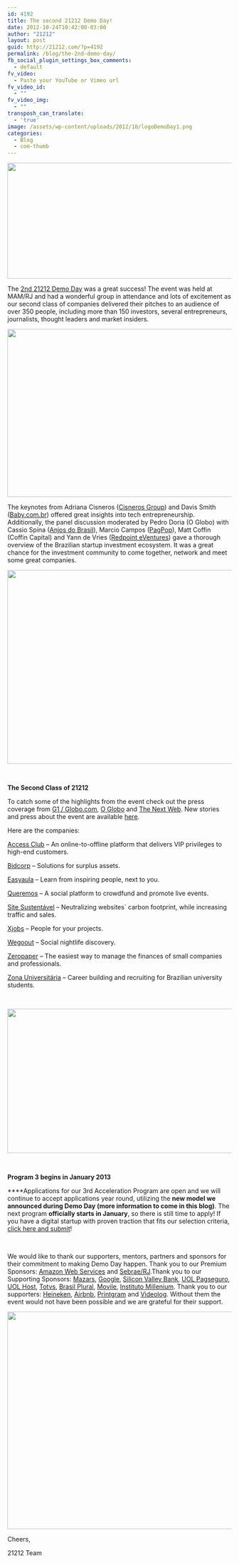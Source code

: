 ```yaml
---
id: 4192
title: The second 21212 Demo Day!
date: 2012-10-24T10:42:00-03:00
author: "21212"
layout: post
guid: http://21212.com/?p=4192
permalink: /blog/the-2nd-demo-day/
fb_social_plugin_settings_box_comments:
  - default
fv_video:
  - Paste your YouTube or Vimeo url
fv_video_id:
  - ""
fv_video_img:
  - ""
transposh_can_translate:
  - 'true'
image: /assets/wp-content/uploads/2012/10/logoDemoDay1.png
categories:
  - Blog
  - com-thumb
---
```

<p style="text-align: center;">
  <img class="aligncenter size-full wp-image-4195" title="bannerDemoDay2" src="{{ site.url }}/assets/wp-content/uploads/2012/10/bannerDemoDay2.png" alt="" width="540" height="260" srcset="{{ site.url }}/assets/wp-content/uploads/2012/10/bannerDemoDay2.png 540w, {{ site.url }}/assets/wp-content/uploads/2012/10/bannerDemoDay2-300x144.png 300w" sizes="(max-width: 540px) 100vw, 540px" />
</p>

The <a title="21212 Demo Day" href="http://demoday.21212.com" target="_blank">2nd 21212 Demo Day</a> was a great success! The event was held at MAM/RJ and had a wonderful group in attendance and lots of excitement as our second class of companies delivered their pitches to an audience of over 350 people, including more than 150 investors, several entrepreneurs, journalists, thought leaders and market insiders.

<p style="text-align: center;">
  <img class="aligncenter size-full wp-image-4199" title="salesBen" src="{{ site.url }}/assets/wp-content/uploads/2012/10/salesBen.png" alt="" width="540" height="377" srcset="{{ site.url }}/assets/wp-content/uploads/2012/10/salesBen.png 540w, {{ site.url }}/assets/wp-content/uploads/2012/10/salesBen-300x209.png 300w" sizes="(max-width: 540px) 100vw, 540px" />
</p>

The keynotes from Adriana Cisneros (<a title="Cisneros Group" href="http://cisneros.com/" target="_blank">Cisneros Group</a>) and Davis Smith (<a title="Baby.com.br" href="http://www.baby.com.br" target="_blank">Baby.com.br</a>) offered great insights into tech entrepreneurship. Additionally, the panel discussion moderated by Pedro Doria (O Globo) with Cassio Spina (<a title="Anjos do Brasil" href="http://www.anjosdobrasil.net/" target="_blank">Anjos do Brasil</a>), Marcio Campos (<a title="PagPop" href="http://www.pagpop.com.br" target="_blank">PagPop</a>), Matt Coffin (Coffin Capital) and Yann de Vries (<a title="Redpoint eVentures" href="http://rpev.com.br/" target="_blank">Redpoint eVentures</a>) gave a thorough overview of the Brazilian startup investment ecosystem. It was a great chance for the investment community to come together, network and meet some great companies.

<img class="aligncenter size-full wp-image-4236" title="04 2" src="{{ site.url }}/assets/wp-content/uploads/2012/10/04-2.jpg" alt="" width="540" height="435" srcset="{{ site.url }}/assets/wp-content/uploads/2012/10/04-2.jpg 540w, {{ site.url }}/assets/wp-content/uploads/2012/10/04-2-300x241.jpg 300w" sizes="(max-width: 540px) 100vw, 540px" />

&nbsp;

<strong style="font-weight: bold;">The Second Class of 21212</strong>

To catch some of the highlights from the event check out the press coverage from <a title="G1" href="http://g1.globo.com/tecnologia/startup/platb/2012/10/19/aceleradora-21-212-apresenta-sua-2a-turma-de-startups-no-rio/" target="_blank">G1 / Globo.com</a>, <a title="O Globo" href="http://21212.com/assets/wp-content/uploads/2012/10/21212-Pedro-Doria.pdf" target="_blank">O Globo</a> and <a title="The Next Web" href="http://thenextweb.com/la/2012/10/19/21212-raises-us5-million-for-its-brazilian-american-startup-accelerator-announces-fund/" target="_blank">The Next Web</a>. New stories and press about the event are available <a title="Press" href="http://21212.com/press" target="_blank">here</a>.

Here are the companies:

<a title="The Access Club" href="http://www.theaccessclub.com.br/" target="_blank">Access Club</a> &#8211; An online-to-offline platform that delivers VIP privileges to high-end customers.

<a title="Bidcorp" href="http://www.bidcorp.com.br/" target="_blank">Bidcorp</a> &#8211; Solutions for surplus assets.

<a title="Easyaula" href="http://www.easyaula.com.br/" target="_blank">Easyaula</a> &#8211; Learn from inspiring people, next to you.

<a title="Queremos" href="http://www.queremos.com.br/" target="_blank">Queremos</a> &#8211; A social platform to crowdfund and promote live events.

<a title="Site Sustentável" href="http://www.sitesustentavel.com.br/" target="_blank">Site Sustentável</a> &#8211; Neutralizing websites\` carbon footprint, while increasing traffic and sales.

<a title="XJobs" href="http://xjobs.com.br/" target="_blank">Xjobs</a> &#8211; People for your projects.

<a title="We Go Out" href="http://br.wegoout.com/" target="_blank">Wegoout</a> &#8211; Social nightlife discovery.

<a title="ZeroPaper" href="https://www.zeropaper.com.br/" target="_blank">Zeropaper</a> &#8211; The easiest way to manage the finances of small companies and professionals.

<a title="Zona Universitária" href="http://zonauniversitaria.com.br/" target="_blank">Zona Universitária</a> &#8211; Career building and recruiting for Brazilian university students.

&nbsp;

<p style="text-align: center;">
  <img class="aligncenter size-full wp-image-4206" title="plateia" src="{{ site.url }}/assets/wp-content/uploads/2012/10/plateia.png" alt="" width="540" height="324" srcset="{{ site.url }}/assets/wp-content/uploads/2012/10/plateia.png 540w, {{ site.url }}/assets/wp-content/uploads/2012/10/plateia-300x180.png 300w" sizes="(max-width: 540px) 100vw, 540px" />
</p>

&nbsp;

<strong style="font-weight: bold;">Program 3 begins in January 2013</strong>

****Applications for our 3rd Acceleration Program are open and we will continue to accept applications year round, utilizing the **new model we announced during Demo Day (more information to come in this blog)**. The next program **officially starts in January**, so there is still time to apply! If you have a digital startup with proven traction that fits our selection criteria, <a title="Apply" href="http://21212.com/apply" target="_blank">click here and submit</a>!

&nbsp;

We would like to thank our supporters, mentors, partners and sponsors for their commitment to making Demo Day happen. Thank you to our Premium Sponsors: <a title="Amazon Web Services" href="http://aws.amazon.com/pt/" target="_blank">Amazon Web Services</a> and <a title="Sebrae" href="http://www.sebrae.com.br/" target="_blank">Sebrae/RJ</a>.Thank you to our Supporting Sponsors: <a title="Mazars" href="http://www.mazars.com.br/" target="_blank">Mazars</a>, <a title="Google" href="https://developers.google.com/?hl=pt-br" target="_blank">Google</a>, <a title="SVB" href="http://www.svb.com/" target="_blank">Silicon Valley Bank</a>, <a title="UOL Pagseguro" href="https://pagseguro.uol.com.br/#rmcl" target="_blank">UOL Pagseguro</a>, <a title="UOL Host" href="http://www.uolhost.com.br/#rmcl" target="_blank">UOL Host</a>, <a title="Totvs" href="http://www.totvs.com/home/pt" target="_blank">Totvs</a>, <a title="Brasil Plural" href="http://brasilplural.com.br/Site/" target="_blank">Brasil Plural</a>, <a title="Movile" href="http://www.movile.com/pt/" target="_blank">Movile</a>, <a title="Instituto Millenium" href="http://www.imil.org.br/" target="_blank">Instituto Millenium</a>. Thank you to our supporters: <a title="Heineken" href="http://www.heineken.com/br/home.aspx" target="_blank">Heineken</a>, <a title="Airbnb" href="https://www.airbnb.com.br/" target="_blank">Airbnb</a>, <a title="Printgram" href="http://printgr.am/" target="_blank">Printgram</a> and <a title="Videolog" href="http://www.videolog.tv/" target="_blank">Videolog</a>. Without them the event would not have been possible and we are grateful for their support.

<p style="text-align: center;">
  <img class="aligncenter size-full wp-image-4209" title="sponsors" src="{{ site.url }}/assets/wp-content/uploads/2012/10/sponsors1.png" alt="" width="540" height="488" srcset="{{ site.url }}/assets/wp-content/uploads/2012/10/sponsors1.png 540w, {{ site.url }}/assets/wp-content/uploads/2012/10/sponsors1-300x271.png 300w" sizes="(max-width: 540px) 100vw, 540px" />
</p>

Cheers,

21212 Team